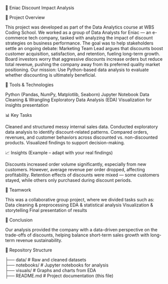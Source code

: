 🛒 Eniac Discount Impact Analysis

📌 Project Overview

This project was developed as part of the Data Analytics course at WBS Coding School.
We worked as a group of Data Analysts for Eniac — an e-commerce tech company, tasked with analyzing the impact of discount strategies on business performance.
The goal was to help stakeholders settle an ongoing debate:
Marketing Team Lead argues that discounts boost customer acquisition, satisfaction, and retention, fueling long-term growth.
Board investors worry that aggressive discounts increase orders but reduce total revenue, pushing the company away from its preferred quality market positioning.
Our mission: Use Python-based data analysis to evaluate whether discounting is ultimately beneficial.

🔧 Tools & Technologies

Python (Pandas, NumPy, Matplotlib, Seaborn)
Jupyter Notebook
Data Cleaning & Wrangling
Exploratory Data Analysis (EDA)
Visualization for insights presentation

📊 Key Tasks

Cleaned and structured messy internal sales data.
Conducted exploratory data analysis to identify discount-related patterns.
Compared orders, revenues, and customer behaviors across discounted vs. non-discounted products.
Visualized findings to support decision-making.

📈 Insights (Example – adapt with your real findings)

Discounts increased order volume significantly, especially from new customers.
However, average revenue per order dropped, affecting profitability.
Retention effects of discounts were mixed — some customers stayed, while others only purchased during discount periods.

🤝 Teamwork

This was a collaborative group project, where we divided tasks such as:
Data cleaning & preprocessing
EDA & statistical analysis
Visualization & storytelling
Final presentation of results

🚀 Conclusion

Our analysis provided the company with a data-driven perspective on the trade-offs of discounts, helping balance short-term sales growth with long-term revenue sustainability.

📂 Repository Structure

├── data/           # Raw and cleaned datasets  
├── notebooks/      # Jupyter notebooks for analysis  
├── visuals/        # Graphs and charts from EDA  
├── README.md       # Project documentation (this file)  
